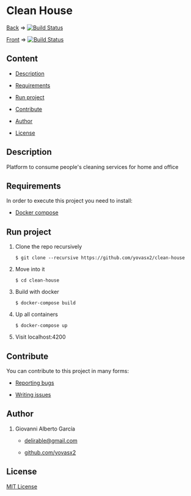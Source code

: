 # Clean House

[Back](https://github.com/yovasx2/clean-house-back) => [![Build Status](https://www.travis-ci.org/yovasx2/clean-house-back.svg?branch=master)](https://travis-ci.org/yovasx2/clean-house-back)

[Front](https://github.com/yovasx2/clean-house-front) => [![Build Status](https://www.travis-ci.org/yovasx2/clean-house-front.svg?branch=master)](https://travis-ci.org/yovasx2/clean-house-front)

## Content

* [Description](#description)

* [Requirements](#requirements)

* [Run project](#run-project)

* [Contribute](#contribute)

* [Author](#author)

* [License](#license)

<a name="description"/>

## Description

Platform to consume people's cleaning services for home and office

<a name="requirements"/>

## Requirements

In order to execute this project you need to install:

* [Docker compose](https://www.docker.com/)

<a name="run-project"/>

## Run project

1. Clone the repo recursively

       $ git clone --recursive https://github.com/yovasx2/clean-house

2. Move into it

       $ cd clean-house

3. Build with docker

       $ docker-compose build

3. Up all containers

       $ docker-compose up

5. Visit localhost:4200


<a name="contribute"/>

## Contribute

You can contribute to this project in many forms:

* [Reporting bugs](https://github.com/yovasx2/clean-house/issues)

* [Writing issues](https://github.com/yovasx2/clean-house/issues)

<a name="author"/>

## Author

1. Giovanni Alberto García 

    * <a href="mailto:delirable@gmail.com">delirable@gmail.com</a>

    * [github.com/yovasx2](http://github.com/yovasx2)

<a name="license"/>

## License

[MIT License](http://choosealicense.com/licenses/mit/)
